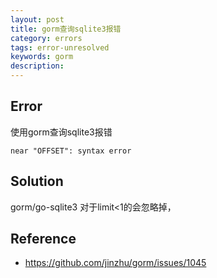 ```yaml
---
layout: post
title: gorm查询sqlite3报错
category: errors
tags: error-unresolved
keywords: gorm
description: 
---
```


## Error

使用gorm查询sqlite3报错

```
near "OFFSET": syntax error
```

## Solution

gorm/go-sqlite3 对于limit<1的会忽略掉，

## Reference

* <https://github.com/jinzhu/gorm/issues/1045>

